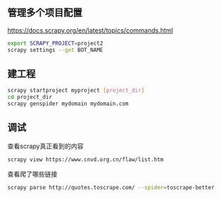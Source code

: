 ## 管理多个项目配置

https://docs.scrapy.org/en/latest/topics/commands.html

```bash
export SCRAPY_PROJECT=project2
scrapy settings --get BOT_NAME
```

## 建工程

```bash
scrapy startproject myproject [project_dir]
cd project_dir
scrapy genspider mydomain mydomain.com
```

## 调试

查看scrapy真正看到的内容
```bash
scrapy view https://www.cnvd.org.cn/flaw/list.htm
```

查看爬了哪些链接
```bash
scrapy parse http://quotes.toscrape.com/ --spider=toscrape-better 
```